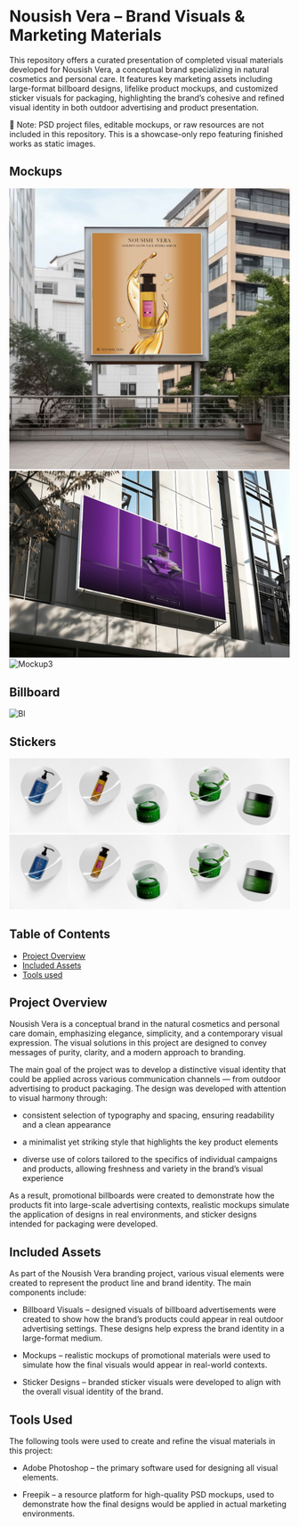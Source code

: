# Nousish Vera – Brand Visuals & Marketing Materials

This repository offers a curated presentation of completed visual materials developed for Nousish Vera, a conceptual brand specializing in natural cosmetics and personal care. It features key marketing assets including large-format billboard designs, lifelike product mockups, and customized sticker visuals for packaging, highlighting the brand’s cohesive and refined visual identity in both outdoor advertising and product presentation.

🛑 Note: PSD project files, editable mockups, or raw resources are not included in this repository. This is a showcase-only repo featuring finished works as static images.

## Mockups 
![Mockup1](https://raw.githubusercontent.com/nejrariizviic/Nousish-Vera-Brand-Visuals/refs/heads/main/Mockups/mockup1.png)
![Mockup2](https://raw.githubusercontent.com/nejrariizviic/Nousish-Vera-Brand-Visuals/refs/heads/main/Mockups/mockup3.png)
![Mockup3](https://github.com/nejrariizviic/Nousish-Vera-Brand-Visuals/blob/main/Mockups/mockup2.png)

## Billboard
![Bl](https://raw.githubusercontent.com/nejrariizviic/Nousish-Vera-Brand-Visuals/refs/heads/main/Assets/Billboards/Billboard3.png)

## Stickers
![Sticker1](https://raw.githubusercontent.com/nejrariizviic/Nousish-Vera-Brand-Visuals/refs/heads/main/Mockups/stickers.png)
![Sticker1](https://raw.githubusercontent.com/nejrariizviic/Nousish-Vera-Brand-Visuals/refs/heads/main/Mockups/stickers.png)



## Table of Contents  
- [Project Overview](#project-overview)  
- [Included Assets](#included-assets)  
- [Tools used](#tools-used)


## Project Overview

Nousish Vera is a conceptual brand in the natural cosmetics and personal care domain, emphasizing elegance, simplicity, and a contemporary visual expression. The visual solutions in this project are designed to convey messages of purity, clarity, and a modern approach to branding.

The main goal of the project was to develop a distinctive visual identity that could be applied across various communication channels — from outdoor advertising to product packaging. The design was developed with attention to visual harmony through:

- consistent selection of typography and spacing, ensuring readability and a clean appearance

- a minimalist yet striking style that highlights the key product elements

- diverse use of colors tailored to the specifics of individual campaigns and products, allowing freshness and variety in the brand’s visual experience

As a result, promotional billboards were created to demonstrate how the products fit into large-scale advertising contexts, realistic mockups simulate the application of designs in real environments, and sticker designs intended for packaging were developed.



## Included Assets

As part of the Nousish Vera branding project, various visual elements were created to represent the product line and brand identity. The main components include:

- Billboard Visuals – designed visuals of billboard advertisements were created to show how the brand’s products could appear in real outdoor advertising settings. These designs help express the brand identity in a large-format medium.

- Mockups – realistic mockups of promotional materials were used to simulate how the final visuals would appear in real-world contexts.

- Sticker Designs – branded sticker visuals were developed to align with the overall visual identity of the brand. 


## Tools Used

The following tools were used to create and refine the visual materials in this project:

- Adobe Photoshop – the primary software used for designing all visual elements.

- Freepik – a resource platform for high-quality PSD mockups, used to demonstrate how the final designs would be applied in actual marketing environments.




